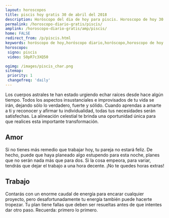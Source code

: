 ```yaml
---
layout: horoscopos
title: piscis hoy gratis 30 de abril del 2018 
description: Horóscopo del dia de hoy para piscis. Horoscopo de hoy 30 de abril del 2018. Las predicciones de amor, trabajo, vida personal gratis.
permalink: /horoscopo-diario-gratis/piscis/
amplink: /horoscopo-diario-gratis/amp/piscis/
home: FALSE
redirect_from: /p/piscis.html
keywords: horóscopo de hoy,horóscopo diario,horóscopo,horoscopo de hoy piscis,horoscopos diarios gratis del dia de hoy,horóscopo diario gratis,horoscopo de piscis hoy ,horóscopo esperanza gracia,horoscopo piscis hoy,horoscop,horóscopos gratis,Tarot,Astrologia,Zodíaco,horoscopo gratis,Horóscopo gratis,horoscopo,horoscopo de hoy,Aries,Tauro,Géminis,Geminis,Cáncer,Cancer,Leo,Virgo,Libra,Escorpio,Sagitario,Capricornio,Acuario,Piscis,2018,2019
horoscopo:
 signo: piscis
 video: S0pR7c3XQ50

ogimg: /images/piscis_char.png
sitemap:
 priority: 1
 changefreq: 'daily'
---
```



Los cuerpos astrales te han estado urgiendo echar raíces desde hace algún tiempo. Todos los aspectos insustanciales e improvisados de tu vida se irán, dejando sólo lo verdadero, fuerte y sólido. Cuando aprendas a amarte a ti y reconocer y afirmar tu individualidad, todas tus necesidades serán satisfechas. La alineación celestial te brinda una oportunidad única para que realices esta importante transformación.

## Amor

Si no tienes más remedio que trabajar hoy, tu pareja no estará feliz. De hecho, puede que haya planeado algo estupendo para esta noche, planes que no serán nada más que para dos. Si la cosa empeora, para variar, tendrás que dejar el trabajo a una hora decente. ¡No te quedes horas extras!

## Trabajo

Contarás con un enorme caudal de energía para encarar cualquier proyecto, pero desafortunadamente tu energía también puede hacerte tropezar. Tu plan tiene fallas que deben ser resueltas antes de que intentes dar otro paso. Recuerda: primero lo primero.